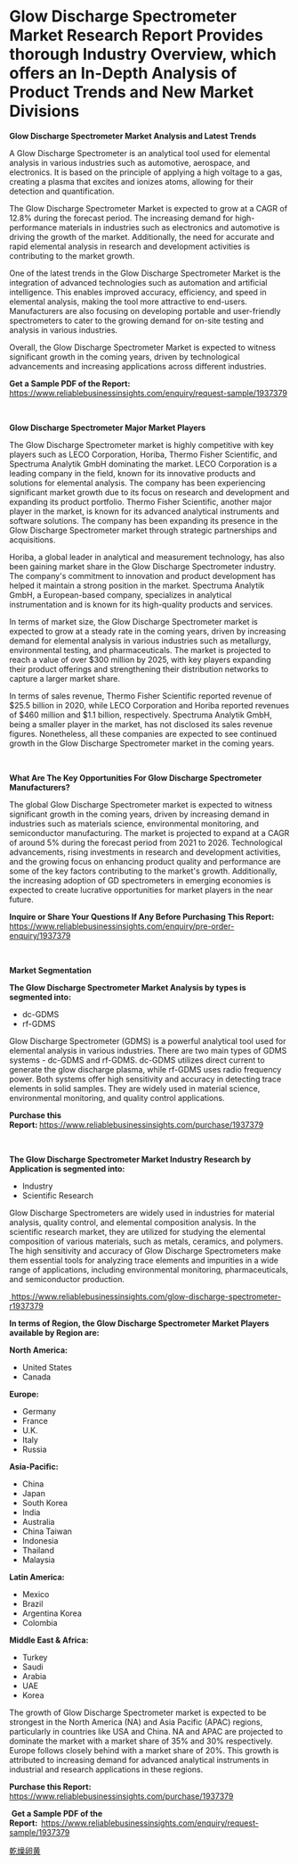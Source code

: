 <p><h1>Glow Discharge Spectrometer Market Research Report Provides thorough Industry Overview, which offers an In-Depth Analysis of Product Trends and New Market Divisions</h1></p><p><strong>Glow Discharge Spectrometer Market Analysis and Latest Trends</strong></p>
<p><p>A Glow Discharge Spectrometer is an analytical tool used for elemental analysis in various industries such as automotive, aerospace, and electronics. It is based on the principle of applying a high voltage to a gas, creating a plasma that excites and ionizes atoms, allowing for their detection and quantification.</p><p>The Glow Discharge Spectrometer Market is expected to grow at a CAGR of 12.8% during the forecast period. The increasing demand for high-performance materials in industries such as electronics and automotive is driving the growth of the market. Additionally, the need for accurate and rapid elemental analysis in research and development activities is contributing to the market growth.</p><p>One of the latest trends in the Glow Discharge Spectrometer Market is the integration of advanced technologies such as automation and artificial intelligence. This enables improved accuracy, efficiency, and speed in elemental analysis, making the tool more attractive to end-users. Manufacturers are also focusing on developing portable and user-friendly spectrometers to cater to the growing demand for on-site testing and analysis in various industries.</p><p>Overall, the Glow Discharge Spectrometer Market is expected to witness significant growth in the coming years, driven by technological advancements and increasing applications across different industries.</p></p>
<p><strong>Get a Sample PDF of the Report:&nbsp;</strong> <a href="https://www.reliablebusinessinsights.com/enquiry/request-sample/1937379">https://www.reliablebusinessinsights.com/enquiry/request-sample/1937379</a></p>
<p>&nbsp;</p>
<p><strong>Glow Discharge Spectrometer Major Market Players</strong></p>
<p><p>The Glow Discharge Spectrometer market is highly competitive with key players such as LECO Corporation, Horiba, Thermo Fisher Scientific, and Spectruma Analytik GmbH dominating the market. LECO Corporation is a leading company in the field, known for its innovative products and solutions for elemental analysis. The company has been experiencing significant market growth due to its focus on research and development and expanding its product portfolio. Thermo Fisher Scientific, another major player in the market, is known for its advanced analytical instruments and software solutions. The company has been expanding its presence in the Glow Discharge Spectrometer market through strategic partnerships and acquisitions.</p><p>Horiba, a global leader in analytical and measurement technology, has also been gaining market share in the Glow Discharge Spectrometer industry. The company's commitment to innovation and product development has helped it maintain a strong position in the market. Spectruma Analytik GmbH, a European-based company, specializes in analytical instrumentation and is known for its high-quality products and services.</p><p>In terms of market size, the Glow Discharge Spectrometer market is expected to grow at a steady rate in the coming years, driven by increasing demand for elemental analysis in various industries such as metallurgy, environmental testing, and pharmaceuticals. The market is projected to reach a value of over $300 million by 2025, with key players expanding their product offerings and strengthening their distribution networks to capture a larger market share.</p><p>In terms of sales revenue, Thermo Fisher Scientific reported revenue of $25.5 billion in 2020, while LECO Corporation and Horiba reported revenues of $460 million and $1.1 billion, respectively. Spectruma Analytik GmbH, being a smaller player in the market, has not disclosed its sales revenue figures. Nonetheless, all these companies are expected to see continued growth in the Glow Discharge Spectrometer market in the coming years.</p></p>
<p>&nbsp;</p>
<p><strong>What Are The Key Opportunities For Glow Discharge Spectrometer Manufacturers?</strong></p>
<p><p>The global Glow Discharge Spectrometer market is expected to witness significant growth in the coming years, driven by increasing demand in industries such as materials science, environmental monitoring, and semiconductor manufacturing. The market is projected to expand at a CAGR of around 5% during the forecast period from 2021 to 2026. Technological advancements, rising investments in research and development activities, and the growing focus on enhancing product quality and performance are some of the key factors contributing to the market's growth. Additionally, the increasing adoption of GD spectrometers in emerging economies is expected to create lucrative opportunities for market players in the near future.</p></p>
<p><strong>Inquire or Share Your Questions If Any Before Purchasing This Report:</strong> <a href="https://www.reliablebusinessinsights.com/enquiry/pre-order-enquiry/1937379">https://www.reliablebusinessinsights.com/enquiry/pre-order-enquiry/1937379</a></p>
<p>&nbsp;</p>
<p><strong>Market Segmentation</strong></p>
<p><strong>The Glow Discharge Spectrometer Market Analysis by types is segmented into:</strong></p>
<p><ul><li>dc-GDMS</li><li>rf-GDMS</li></ul></p>
<p><p>Glow Discharge Spectrometer (GDMS) is a powerful analytical tool used for elemental analysis in various industries. There are two main types of GDMS systems - dc-GDMS and rf-GDMS. dc-GDMS utilizes direct current to generate the glow discharge plasma, while rf-GDMS uses radio frequency power. Both systems offer high sensitivity and accuracy in detecting trace elements in solid samples. They are widely used in material science, environmental monitoring, and quality control applications.</p></p>
<p><strong>Purchase this Report:&nbsp;</strong><a href="https://www.reliablebusinessinsights.com/purchase/1937379">https://www.reliablebusinessinsights.com/purchase/1937379</a></p>
<p>&nbsp;</p>
<p><strong>The Glow Discharge Spectrometer Market Industry Research by Application is segmented into:</strong></p>
<p><ul><li>Industry</li><li>Scientific Research</li></ul></p>
<p><p>Glow Discharge Spectrometers are widely used in industries for material analysis, quality control, and elemental composition analysis. In the scientific research market, they are utilized for studying the elemental composition of various materials, such as metals, ceramics, and polymers. The high sensitivity and accuracy of Glow Discharge Spectrometers make them essential tools for analyzing trace elements and impurities in a wide range of applications, including environmental monitoring, pharmaceuticals, and semiconductor production.</p></p>
<p><a href="https://www.reliablebusinessinsights.com/glow-discharge-spectrometer-r1937379">&nbsp;https://www.reliablebusinessinsights.com/glow-discharge-spectrometer-r1937379</a></p>
<p><strong>In terms of Region, the Glow Discharge Spectrometer Market Players available by Region are:</strong></p>
<p>
    <p> <strong> North America: </strong>
        <ul>
            <li>United States</li>
            <li>Canada</li>
        </ul>
        </p> 
    <p> <strong> Europe: </strong>
        <ul>
            <li>Germany</li>
            <li>France</li>
            <li>U.K.</li>
            <li>Italy</li>
            <li>Russia</li>
        </ul>
        </p> 
    <p> <strong> Asia-Pacific: </strong>
        <ul>
            <li>China</li>
            <li>Japan</li>
            <li>South Korea</li>
            <li>India</li>
            <li>Australia</li>
            <li>China Taiwan</li>
            <li>Indonesia</li>
            <li>Thailand</li>
            <li>Malaysia</li>
        </ul>
        </p> 
    <p> <strong> Latin America: </strong>
        <ul>
            <li>Mexico</li>
            <li>Brazil</li>
            <li>Argentina Korea</li>
            <li>Colombia</li>
        </ul>
        </p> 
    <p> <strong> Middle East & Africa: </strong>
        <ul>
            <li>Turkey</li>
            <li>Saudi</li>
            <li>Arabia</li>
            <li>UAE</li>
            <li>Korea</li>
        </ul>
    </p>
    </p>
<p><p>The growth of Glow Discharge Spectrometer market is expected to be strongest in the North America (NA) and Asia Pacific (APAC) regions, particularly in countries like USA and China. NA and APAC are projected to dominate the market with a market share of 35% and 30% respectively. Europe follows closely behind with a market share of 20%. This growth is attributed to increasing demand for advanced analytical instruments in industrial and research applications in these regions.</p></p>
<p><strong>Purchase this Report: </strong><a href="https://www.reliablebusinessinsights.com/purchase/1937379">https://www.reliablebusinessinsights.com/purchase/1937379</a></p>
<p>&nbsp;<strong>Get a Sample PDF of the Report:&nbsp;&nbsp;</strong><a href="https://www.reliablebusinessinsights.com/enquiry/request-sample/1937379">https://www.reliablebusinessinsights.com/enquiry/request-sample/1937379</a></p>
<p><strong></strong></p>
<p><p><a href="https://github.com/sghwr779811674/Market-Research-Report-List-3/blob/main/633166434058.md">乾燥卵黄</a></p></p>